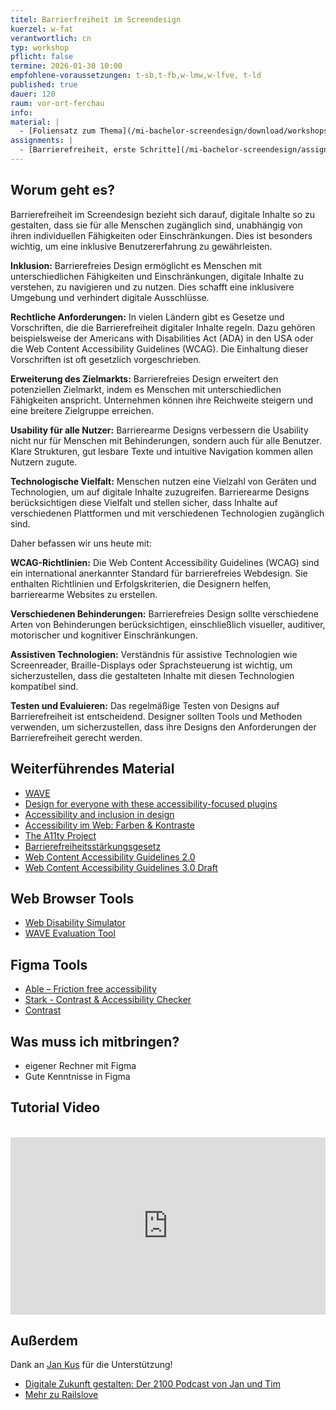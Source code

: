 ```yaml
---
titel: Barrierfreiheit im Screendesign
kuerzel: w-fat
verantwortlich: cn
typ: workshop
pflicht: false
termine: 2026-01-30 10:00
empfohlene-voraussetzungen: t-sb,t-fb,w-lmw,w-lfve, t-ld
published: true
dauer: 120
raum: vor-ort-ferchau
info: 
material: |
  - [Foliensatz zum Thema](/mi-bachelor-screendesign/download/workshops/barrierefreiheit/learning-nuggets-railslove.pdf)
assignments: |
  - [Barrierefreiheit, erste Schritte](/mi-bachelor-screendesign/assignments/barrierefreiheit-2025/)
---
```



## Worum geht es?

Barrierefreiheit im Screendesign bezieht sich darauf, digitale Inhalte so zu gestalten, dass sie für alle Menschen zugänglich sind, unabhängig von ihren individuellen Fähigkeiten oder Einschränkungen. Dies ist besonders wichtig, um eine inklusive Benutzererfahrung zu gewährleisten. 

**Inklusion:** Barrierefreies Design ermöglicht es Menschen mit unterschiedlichen Fähigkeiten und Einschränkungen, digitale Inhalte zu verstehen, zu navigieren und zu nutzen. Dies schafft eine inklusivere Umgebung und verhindert digitale Ausschlüsse.

**Rechtliche Anforderungen:** In vielen Ländern gibt es Gesetze und Vorschriften, die die Barrierefreiheit digitaler Inhalte regeln. Dazu gehören beispielsweise der Americans with Disabilities Act (ADA) in den USA oder die Web Content Accessibility Guidelines (WCAG). Die Einhaltung dieser Vorschriften ist oft gesetzlich vorgeschrieben.

**Erweiterung des Zielmarkts:** Barrierefreies Design erweitert den potenziellen Zielmarkt, indem es Menschen mit unterschiedlichen Fähigkeiten anspricht. Unternehmen können ihre Reichweite steigern und eine breitere Zielgruppe erreichen.

**Usability für alle Nutzer:** Barrierearme Designs verbessern die Usability nicht nur für Menschen mit Behinderungen, sondern auch für alle Benutzer. Klare Strukturen, gut lesbare Texte und intuitive Navigation kommen allen Nutzern zugute.

**Technologische Vielfalt:** Menschen nutzen eine Vielzahl von Geräten und Technologien, um auf digitale Inhalte zuzugreifen. Barrierearme Designs berücksichtigen diese Vielfalt und stellen sicher, dass Inhalte auf verschiedenen Plattformen und mit verschiedenen Technologien zugänglich sind.

Daher befassen wir uns heute mit:

**WCAG-Richtlinien:** Die Web Content Accessibility Guidelines (WCAG) sind ein international anerkannter Standard für barrierefreies Webdesign. Sie enthalten Richtlinien und Erfolgskriterien, die Designern helfen, barrierearme Websites zu erstellen.

**Verschiedenen Behinderungen:** Barrierefreies Design sollte verschiedene Arten von Behinderungen berücksichtigen, einschließlich visueller, auditiver, motorischer und kognitiver Einschränkungen.

**Assistiven Technologien:** Verständnis für assistive Technologien wie Screenreader, Braille-Displays oder Sprachsteuerung ist wichtig, um sicherzustellen, dass die gestalteten Inhalte mit diesen Technologien kompatibel sind.

**Testen und Evaluieren:** Das regelmäßige Testen von Designs auf Barrierefreiheit ist entscheidend. Designer sollten Tools und Methoden verwenden, um sicherzustellen, dass ihre Designs den Anforderungen der Barrierefreiheit gerecht werden.



## Weiterführendes Material
- [WAVE](https://wave.webaim.org/)
- [Design for everyone with these accessibility-focused plugins](https://www.figma.com/blog/design-for-everyone-with-these-accessibility-focused-plugins/)
- [Accessibility and inclusion in design](https://www.figma.com/resource-library/creating-accessible-and-inclusive-design/?fuid=363042135887205264)
- [Accessibility im Web: Farben & Kontraste](https://railslove.com/stories/accessibility-im-web-farben-kontraste/)
- [The A11ty Project](https://www.a11yproject.com)
- [Barrierefreiheitsstärkungsgesetz](https://www.bmas.de/DE/Service/Gesetze-und-Gesetzesvorhaben/barrierefreiheitsstaerkungsgesetz.html)
- [Web Content Accessibility Guidelines 2.0](https://www.w3.org/WAI/standards-guidelines/wcag/)
- [Web Content Accessibility Guidelines 3.0 Draft](https://www.w3.org/WAI/standards-guidelines/wcag/wcag3-intro/)

## Web Browser Tools
- [Web Disability Simulator](https://chromewebstore.google.com/detail/web-disability-simulator/olioanlbgbpmdlgjnnampnnlohigkjla)
- [WAVE Evaluation Tool](https://chromewebstore.google.com/detail/wave-evaluation-tool/jbbplnpkjmmeebjpijfedlgcdilocofh)

## Figma Tools
- [Able – Friction free accessibility](https://www.figma.com/community/plugin/734693888346260052/able-friction-free-accessibility)
- [Stark - Contrast & Accessibility Checker](https://www.figma.com/community/plugin/732603254453395948/stark-contrast-accessibility-checker)
- [Contrast](https://www.figma.com/community/plugin/748533339900865323/contrast)


## Was muss ich mitbringen?
- eigener Rechner mit Figma
- Gute Kenntnisse in Figma

## Tutorial Video

<br>
<iframe style="width:100%; aspect-ratio: 16/9" src="https://www.youtube.com/embed/2wUP4cm38ec?si=9gEmU66s5iSDtgi7" title="YouTube video player" frameborder="0" allow="accelerometer; autoplay; clipboard-write; encrypted-media; gyroscope; picture-in-picture; web-share" referrerpolicy="strict-origin-when-cross-origin" allowfullscreen></iframe>

## Außerdem

Dank an [Jan Kus](https://jankus.name) für die Unterstützung!

- [Digitale Zukunft gestalten: Der 2100 Podcast von Jan und Tim](https://open.spotify.com/show/7b2qaXZ2jmGdyjDxERzzmZ?si=7b1f4529b4bb48de)
- [Mehr zu Railslove](https://railslove.com)



